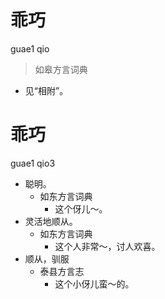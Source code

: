 

# 乖巧
guae1 qio
> 如皋方言词典
- 见“相附”。



# 乖巧
guae1 qio3
+ 聪明。
  * 如东方言词典
    - 这个伢儿～。
+ 灵活地顺从。
  * 如东方言词典
    - 这个人非常～，讨人欢喜。
+ 顺从，驯服
  * 泰县方言志
    - 这个小伢儿蛮～的。
